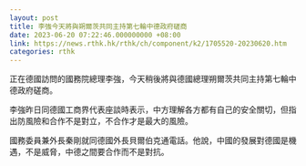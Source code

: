 ```yaml
---
layout: post
title: 李強今天將與朔爾茨共同主持第七輪中德政府磋商
date: 2023-06-20 07:22:46.000000000 +08:00
link: https://news.rthk.hk/rthk/ch/component/k2/1705520-20230620.htm
categories: rthk
---
```


正在德國訪問的國務院總理李強，今天稍後將與德國總理朔爾茨共同主持第七輪中德政府磋商。

李強昨日同德國工商界代表座談時表示，中方理解各方都有自己的安全關切，但指出防風險和合作不是對立，不合作才是最大的風險。

國務委員兼外長秦剛就同德國外長貝爾伯克通電話。他說，中國的發展對德國是機遇，不是威脅，中德之間要合作而不是對抗。
